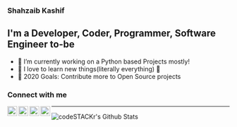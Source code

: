 ### Shahzaib Kashif

## I'm a Developer, Coder, Programmer, Software Engineer to-be
- 🔭 I’m currently working on a Python based Projects mostly!
- 🌱 I love to learn new things(literally everything) 🤣
- 🥅 2020 Goals: Contribute more to Open Source projects

### Connect with me
[<img align="left" alt="codeSTACKr | Twitter" width="22px" src="https://cdn.jsdelivr.net/npm/simple-icons@v3/icons/twitter.svg" />][twitter]
[<img align="left" alt="codeSTACKr | LinkedIn" width="22px" src="https://cdn.jsdelivr.net/npm/simple-icons@v3/icons/linkedin.svg" />][linkedin]
[<img align="left" alt="codeSTACKr | Instagram" width="22px" src="https://cdn.jsdelivr.net/npm/simple-icons@v3/icons/instagram.svg" />][instagram]
[<img align="left" alt="codeSTACKr | Facebook" width="22px" src="https://cdn.jsdelivr.net/npm/simple-icons@v3/icons/facebook.svg" />][facebook]
<!---->
<hr />

<img align="left" alt="codeSTACKr's Github Stats" src="https://github-readme-stats.vercel.app/api?username=shahzaibk23&show_icons=true&hide_border=true" />

[twitter]: https://twitter.com/shahzaib_kash
[instagram]: https://instagram.com/_shahzaib.k/
[linkedin]: https://linkedin.com/
[facebook]: https://facebook.com/